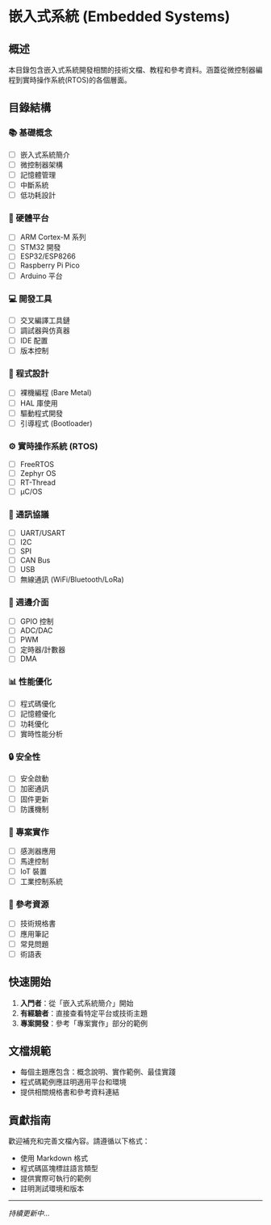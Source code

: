# 嵌入式系統 (Embedded Systems)

## 概述
本目錄包含嵌入式系統開發相關的技術文檔、教程和參考資料。涵蓋從微控制器編程到實時操作系統(RTOS)的各個層面。

## 目錄結構

### 📚 基礎概念
- [ ] 嵌入式系統簡介
- [ ] 微控制器架構
- [ ] 記憶體管理
- [ ] 中斷系統
- [ ] 低功耗設計

### 🔧 硬體平台
- [ ] ARM Cortex-M 系列
- [ ] STM32 開發
- [ ] ESP32/ESP8266
- [ ] Raspberry Pi Pico
- [ ] Arduino 平台

### 💻 開發工具
- [ ] 交叉編譯工具鏈
- [ ] 調試器與仿真器
- [ ] IDE 配置
- [ ] 版本控制

### 🎯 程式設計
- [ ] 裸機編程 (Bare Metal)
- [ ] HAL 庫使用
- [ ] 驅動程式開發
- [ ] 引導程式 (Bootloader)

### ⚙️ 實時操作系統 (RTOS)
- [ ] FreeRTOS
- [ ] Zephyr OS
- [ ] RT-Thread
- [ ] μC/OS

### 📡 通訊協議
- [ ] UART/USART
- [ ] I2C
- [ ] SPI
- [ ] CAN Bus
- [ ] USB
- [ ] 無線通訊 (WiFi/Bluetooth/LoRa)

### 🔌 週邊介面
- [ ] GPIO 控制
- [ ] ADC/DAC
- [ ] PWM
- [ ] 定時器/計數器
- [ ] DMA

### 📊 性能優化
- [ ] 程式碼優化
- [ ] 記憶體優化
- [ ] 功耗優化
- [ ] 實時性能分析

### 🔒 安全性
- [ ] 安全啟動
- [ ] 加密通訊
- [ ] 固件更新
- [ ] 防護機制

### 🚀 專案實作
- [ ] 感測器應用
- [ ] 馬達控制
- [ ] IoT 裝置
- [ ] 工業控制系統

### 📖 參考資源
- [ ] 技術規格書
- [ ] 應用筆記
- [ ] 常見問題
- [ ] 術語表

## 快速開始

1. **入門者**：從「嵌入式系統簡介」開始
2. **有經驗者**：直接查看特定平台或技術主題
3. **專案開發**：參考「專案實作」部分的範例

## 文檔規範

- 每個主題應包含：概念說明、實作範例、最佳實踐
- 程式碼範例應註明適用平台和環境
- 提供相關規格書和參考資料連結

## 貢獻指南

歡迎補充和完善文檔內容。請遵循以下格式：
- 使用 Markdown 格式
- 程式碼區塊標註語言類型
- 提供實際可執行的範例
- 註明測試環境和版本

---
*持續更新中...*
